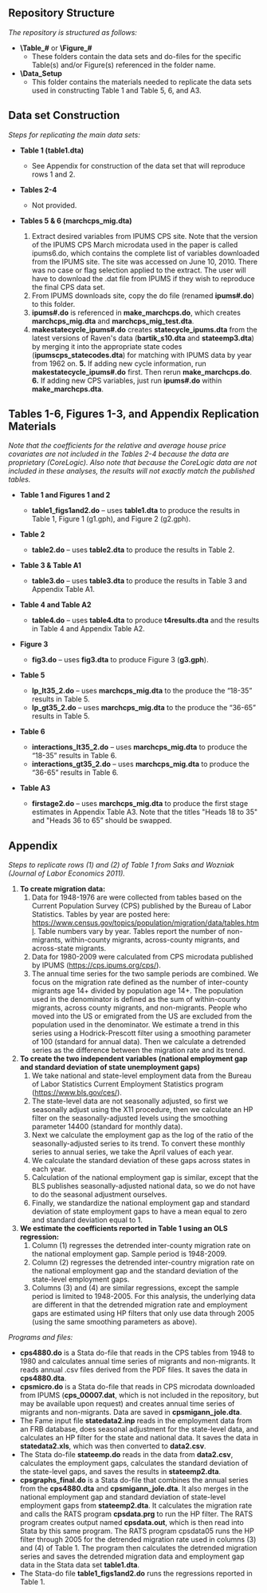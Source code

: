 ## Repository Structure

*The repository is structured as follows:*

- **\Table_#** or **\Figure_#**
  - These folders contain the data sets and do-files for the specific Table(s) and/or Figure(s) referenced in the folder name.
- **\Data_Setup**
  - This folder contains the materials needed to replicate the data sets used in constructing Table 1 and Table 5, 6, and A3.

## Data set Construction

*Steps for replicating the main data sets:*

- **Table 1 (table1.dta)**
  - See Appendix for construction of the data set that will reproduce rows 1 and 2.

- **Tables 2-4**
  - Not provided.

- **Tables 5 & 6 (marchcps_mig.dta)**
  1. Extract desired variables from IPUMS CPS site. Note that the version of the IPUMS CPS March microdata used in the paper is called ipums6.do, which contains the complete list of variables downloaded from the IPUMS site. The site was accessed on June 10, 2010. There was no case or flag selection applied to the extract. The user will have to download the .dat file from IPUMS if they wish to reproduce the final CPS data set.
  2.	From IPUMS downloads site, copy the do file (renamed **ipums#.do**) to this folder.
  3.	**ipums#.do** is referenced in **make_marchcps.do**, which creates **marchcps_mig.dta** and **marchcps_mig_test.dta**.
  4.	**makestatecycle_ipums#.do** creates **statecycle_ipums.dta** from the latest versions of Raven's data (**bartik_s10.dta** and **stateemp3.dta**) by merging it into the appropriate state codes (**ipumscps_statecodes.dta**) for matching with IPUMS data by year from 1962 on.
  **5.**	If adding new cycle information, run **makestatecycle_ipums#.do** first. Then rerun **make_marchcps.do**.
  **6.**	If adding new CPS variables, just run **ipums#.do** within **make_marchcps.dta**.

## Tables 1-6, Figures 1-3, and Appendix Replication Materials

*Note that the coefficients for the relative and average house price covariates are not included in the Tables 2-4 because the data are proprietary (CoreLogic). Also note that because the CoreLogic data are not included in these analyses, the results will not exactly match the published tables.*

- **Table 1 and Figures 1 and 2**
  - **table1_figs1and2.do** – uses **table1.dta** to produce the results in Table 1, Figure 1 (g1.gph), and Figure 2 (g2.gph).

- **Table 2**
  - **table2.do** – uses **table2.dta** to produce the results in Table 2.

- **Table 3 & Table A1**
  - **table3.do** – uses **table3.dta** to produce the results in Table 3 and Appendix Table A1.

- **Table 4 and Table A2**
  - **table4.do** – uses **table4.dta** to produce **t4results.dta** and the results in Table 4 and Appendix Table A2.

- **Figure 3**
  - **fig3.do** – uses **fig3.dta** to produce Figure 3 (**g3.gph**).

- **Table 5**
  - **lp_lt35_2.do** – uses **marchcps_mig.dta** to the produce the “18-35” results in Table 5.
  - **lp_gt35_2.do** – uses **marchcps_mig.dta** to the produce the “36-65” results in Table 5.

- **Table 6**
  - **interactions_lt35_2.do** – uses **marchcps_mig.dta** to produce the “18-35” results in Table 6. 
  - **interactions_gt35_2.do** – uses **marchcps_mig.dta** to produce the “36-65” results in Table 6.

- **Table A3**
  - **firstage2.do** – uses **marchcps_mig.dta** to produce the first stage estimates in Appendix Table A3. Note that the titles "Heads 18 to 35" and "Heads 36 to 65” should be swapped.

## Appendix

*Steps to replicate rows (1) and (2) of Table 1 from Saks and Wozniak (Journal of Labor Economics 2011).*

1. **To create migration data:**
    1.	Data for 1948-1976 are were collected from tables based on the Current Population Survey (CPS) published by the Bureau of Labor Statistics. Tables by year are posted here: https://www.census.gov/topics/population/migration/data/tables.html. Table numbers vary by year. Tables report the number of non-migrants, within-county migrants, across-county migrants, and across-state migrants.
    2.	Data for 1980-2009 were calculated from CPS microdata published by IPUMS (https://cps.ipums.org/cps/).  
    3.	The annual time series for the two sample periods are combined.  We focus on the migration rate defined as the number of inter-county migrants age 14+ divided by population age 14+. The population used in the denominator is defined as the sum of within-county migrants, across county migrants, and non-migrants. People who moved into the US or emigrated from the US are excluded from the population used in the denominator. We estimate a trend in this series using a Hodrick-Prescott filter using a smoothing parameter of 100 (standard for annual data). Then we calculate a detrended series as the difference between the migration rate and its trend.
2.	**To create the two independent variables (national employment gap and standard deviation of state unemployment gaps)**
    1.	We take national and state-level employment data from the Bureau of Labor Statistics Current Employment Statistics program (https://www.bls.gov/ces/).
    2.	The state-level data are not seasonally adjusted, so first we seasonally adjust using the X11 procedure, then we calculate an HP filter on the seasonally-adjusted levels using the smoothing parameter 14400 (standard for monthly data).
    3.	Next we calculate the employment gap as the log of the ratio of the seasonally-adjusted series to its trend.  To convert these monthly series to annual series, we take the April values of each year. 
    4.	We calculate the standard deviation of these gaps across states in each year.
    5.	Calculation of the national employment gap is similar, except that the BLS publishes seasonally-adjusted national data, so we do not have to do the seasonal adjustment ourselves.
    6.	Finally, we standardize the national employment gap and standard deviation of state employment gaps to have a mean equal to zero and standard deviation equal to 1.
3.	**We estimate the coefficients reported in Table 1 using an OLS regression:**
    1. Column (1) regresses the detrended inter-county migration rate on the national employment gap.  Sample period is 1948-2009.
    2. Column (2) regresses the detrended inter-country migration rate on the national employment gap and the standard deviation of the state-level employment gaps.
    3.	Columns (3) and (4) are similar regressions, except the sample period is limited to 1948-2005.  For this analysis, the underlying data are different in that the detrended migration rate and employment gaps are estimated using HP filters that only use data through 2005 (using the same smoothing parameters as above).

*Programs and files:*

- **cps4880.do** is a Stata do-file that reads in the CPS tables from 1948 to 1980 and calculates annual time series of migrants and non-migrants. It reads annual .csv files derived from the PDF files. It saves the data in **cps4880.dta**.
- **cpsmicro.do** is a Stata do-file that reads in CPS microdata downloaded from IPUMS (**cps_00007.dat**, which is not included in the repository, but may be available upon request) and creates annual time series of migrants and non-migrants. Data are saved in **cpsmigann_jole.dta**.
- The Fame input file **statedata2.inp** reads in the employment data from an FRB database, does seasonal adjustment for the state-level data, and calculates an HP filter for the state and national data. It saves the data in **statedata2.xls**, which was then converted to **data2.csv**.
- The Stata do-file **stateemp.do** reads in the data from **data2.csv**, calculates the employment gaps, calculates the standard deviation of the state-level gaps, and saves the results in **stateemp2.dta**. 
- **cpsgraphs_final.do** is a Stata do-file that combines the annual series from the **cps4880.dta** and **cpsmigann_jole.dta**. It also merges in the national employment gap and standard deviation of state-level employment gaps from **stateemp2.dta**. It calculates the migration rate and calls the RATS program **cpsdata.prg** to run the HP filter. The RATS program creates output named **cpsdata.out**, which is then read into Stata by this same program. The RATS program cpsdata05 runs the HP filter through 2005 for the detrended migration rate used in columns (3) and (4) of Table 1. The program then calculates the detrended migration series and saves the detrended migration data and employment gap data in the Stata data set **table1.dta**.
- The Stata-do file **table1_figs1and2.do** runs the regressions reported in Table 1.
